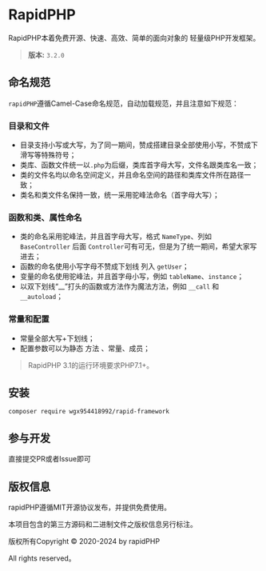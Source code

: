 ﻿RapidPHP
===============

RapidPHP本着免费开源、快速、高效、简单的面向对象的 轻量级PHP开发框架。

>**版本:** `3.2.0`

## 命名规范

`rapidPHP`遵循Camel-Case命名规范，自动加载规范，并且注意如下规范：
### 目录和文件

*   目录支持小写或大写，为了同一期间，赞成搭建目录全部使用小写，不赞成下滑写等特殊符号；
*   类库、函数文件统一以`.php`为后缀，类库首字母大写，文件名跟类库名一致；
*   类的文件名均以命名空间定义，并且命名空间的路径和类库文件所在路径一致；
*   类名和类文件名保持一致，统一采用驼峰法命名（首字母大写）；

### 函数和类、属性命名
*   类的命名采用驼峰法，并且首字母大写，格式 `NameType`、列如 `BaseController` 后面 `Controller`可有可无，但是为了统一期间，希望大家写进去；
*   函数的命名使用小写字母不赞成下划线 列入  `getUser`；
*   变量的命名使用驼峰法，并且首字母小写，例如 `tableName`、`instance`；
*   以双下划线“__”打头的函数或方法作为魔法方法，例如 `__call` 和 `__autoload`；

### 常量和配置
*   常量全部大写+下划线；
*   配置参数可以为静态 方法 、常量、成员；

> RapidPHP 3.1的运行环境要求PHP7.1+。

## 安装

~~~
composer require wgx954418992/rapid-framework
~~~

## 参与开发

直接提交PR或者Issue即可

## 版权信息

rapidPHP遵循MIT开源协议发布，并提供免费使用。

本项目包含的第三方源码和二进制文件之版权信息另行标注。

版权所有Copyright © 2020-2024 by rapidPHP

All rights reserved。